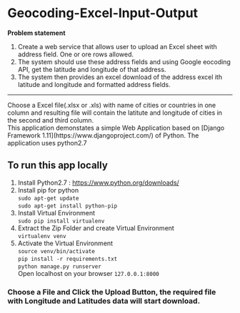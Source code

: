 # Geocoding-Excel-Input-Output
<b>Problem statement</b><br>
1. Create a web service that allows user to upload an Excel sheet with address field. One or ore rows allowed.<br>
2. The system should use these address fields and using Google eocoding API, get the latitude and longitude of that address. <br>
3. The system then provides an excel download of the address excel ith latitude and longitude and formatted address fields.<br>
  <hr>
Choose a Excel file(.xlsx or .xls) with name of cities or countries in one column and resulting file will contain the latitute and longitude of cities in the second and third column.<br>
This application demonstates a simple Web Application based on [Django Framework 1.11](https://www.djangoproject.com/) of Python. The application uses python2.7  

## To run this app locally
1. Install Python2.7 : https://www.python.org/downloads/
2. Install pip for python <br>
`sudo apt-get update` <br>
`sudo apt-get install python-pip`
3. Install Virtual Environment <br>
`sudo pip install virtualenv`
4. Extract the Zip Folder and create Virtual Environment<br>
`virtualenv venv` <br>
5. Activate the Virtual Environment <br>
`source venv/bin/activate` <br>
`pip install -r requirements.txt` <br>
`python manage.py runserver` <br>
Open localhost on your browser  `127.0.0.1:8000` <br>

### Choose a File and Click the Upload Button, the required file with Longitude and Latitudes data will start download.

